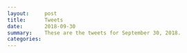 ```yaml
---
layout:     post
title:      Tweets
date:       2018-09-30
summary:    These are the tweets for September 30, 2018.
categories:
---
```


